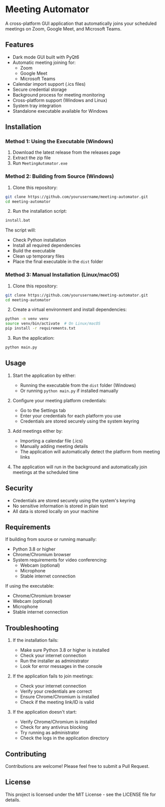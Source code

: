 # Meeting Automator

A cross-platform GUI application that automatically joins your scheduled meetings on Zoom, Google Meet, and Microsoft Teams.

## Features

- Dark mode GUI built with PyQt6
- Automatic meeting joining for:
  - Zoom
  - Google Meet
  - Microsoft Teams
- Calendar import support (.ics files)
- Secure credential storage
- Background process for meeting monitoring
- Cross-platform support (Windows and Linux)
- System tray integration
- Standalone executable available for Windows

## Installation

### Method 1: Using the Executable (Windows)

1. Download the latest release from the releases page
2. Extract the zip file
3. Run `MeetingAutomator.exe`

### Method 2: Building from Source (Windows)

1. Clone this repository:
```bash
git clone https://github.com/yourusername/meeting-automator.git
cd meeting-automator
```

2. Run the installation script:
```bash
install.bat
```

The script will:
- Check Python installation
- Install all required dependencies
- Build the executable
- Clean up temporary files
- Place the final executable in the `dist` folder

### Method 3: Manual Installation (Linux/macOS)

1. Clone this repository:
```bash
git clone https://github.com/yourusername/meeting-automator.git
cd meeting-automator
```

2. Create a virtual environment and install dependencies:
```bash
python -m venv venv
source venv/bin/activate  # On Linux/macOS
pip install -r requirements.txt
```

3. Run the application:
```bash
python main.py
```

## Usage

1. Start the application by either:
   - Running the executable from the `dist` folder (Windows)
   - Or running `python main.py` if installed manually

2. Configure your meeting platform credentials:
   - Go to the Settings tab
   - Enter your credentials for each platform you use
   - Credentials are stored securely using the system keyring

3. Add meetings either by:
   - Importing a calendar file (.ics)
   - Manually adding meeting details
   - The application will automatically detect the platform from meeting links

4. The application will run in the background and automatically join meetings at the scheduled time

## Security

- Credentials are stored securely using the system's keyring
- No sensitive information is stored in plain text
- All data is stored locally on your machine

## Requirements

If building from source or running manually:
- Python 3.8 or higher
- Chrome/Chromium browser
- System requirements for video conferencing:
  - Webcam (optional)
  - Microphone
  - Stable internet connection

If using the executable:
- Chrome/Chromium browser
- Webcam (optional)
- Microphone
- Stable internet connection

## Troubleshooting

1. If the installation fails:
   - Make sure Python 3.8 or higher is installed
   - Check your internet connection
   - Run the installer as administrator
   - Look for error messages in the console

2. If the application fails to join meetings:
   - Check your internet connection
   - Verify your credentials are correct
   - Ensure Chrome/Chromium is installed
   - Check if the meeting link/ID is valid

3. If the application doesn't start:
   - Verify Chrome/Chromium is installed
   - Check for any antivirus blocking
   - Try running as administrator
   - Check the logs in the application directory

## Contributing

Contributions are welcome! Please feel free to submit a Pull Request.

## License

This project is licensed under the MIT License - see the LICENSE file for details. 